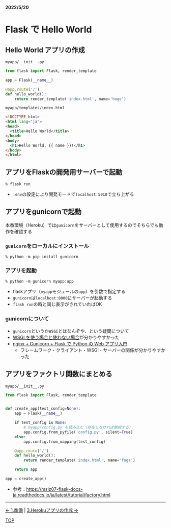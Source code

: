 __2022/5/20__
# Flask で Hello World

## Hello World アプリの作成

`myapp/__init__.py`
```python
from flask import Flask, render_template

app = Flask(__name__)

@app.route('/')
def hello_world():
    return render_template('index.html', name='hoge')
```

`myapp/templates/index.html`
```html
<!DOCTYPE html>
<html lang="ja">
<head>
  <title>Hello World</title>
</head>
<body>
  <h1>Hello World, {{ name }}!</h1>
</body>
</html>
```

## アプリをFlaskの開発用サーバーで起動

```shell
% flask run
```
- `.env`の設定により開発モードで`localhost:5010`で立ち上がる

## アプリをgunicornで起動

本番環境（Heroku）では`gunicorn`をサーバーとして使用するのでそちらでも動作を確認する

### `gunicorn`をローカルにインストール
```shell
% python -m pip install gunicorn
```
### アプリを起動
```shell
% python -m gunicorn myapp:app
```
- flaskアプリ（`myapp`モジュールの`app`）を引数で指定する
- `gunicorn`は`localhost:8000`にサーバーが起動する
- `flask run`の時と同じ表示がされていればOK

### gunicornについて

- `gunicorn`というか`WSGI`とはなんぞや、という疑問について
- [WSGI を使う場合と使わない場合](https://qiita.com/hoto17296/items/e4e9d9b5cdd711271020)が分かりやすかった
- [nginx + Gunicorn + Flask で Python の Web アプリ入門](https://hogetech.info/oss/nginx/gunicorn)
  - フレームワーク・クライアント・WSGI・サーバーの関係が分かりやすかった

## アプリをファクトリ関数にまとめる

`myapp/__init__.py`
```python
from flask import Flask, render_template


def create_app(test_config=None):
    app = Flask(__name__)

    if test_config is None:
        # myapp/config.py を読み込む（存在しなければ無視する）
        app.config.from_pyfile('config.py', silent=True)
    else:
        app.config.from_mapping(test_config)

    @app.route('/')
    def hello_world():
        return render_template('index.html', name='fuga')

    return app

app = create_app()
```

- 参考：<https://msiz07-flask-docs-ja.readthedocs.io/ja/latest/tutorial/factory.html>


---

[← 1.準備](1.intro.md) | [3.Herokuアプリの作成 →](3.heroku_deploy.md)

[TOP](index.md)